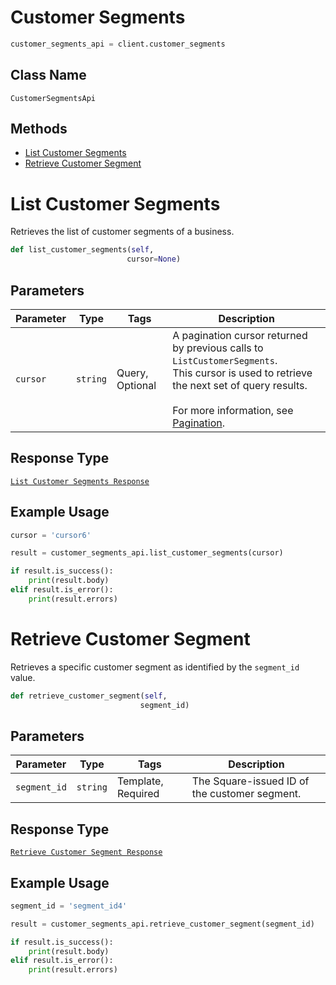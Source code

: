 # Customer Segments

```python
customer_segments_api = client.customer_segments
```

## Class Name

`CustomerSegmentsApi`

## Methods

* [List Customer Segments](/doc/api/customer-segments.md#list-customer-segments)
* [Retrieve Customer Segment](/doc/api/customer-segments.md#retrieve-customer-segment)


# List Customer Segments

Retrieves the list of customer segments of a business.

```python
def list_customer_segments(self,
                          cursor=None)
```

## Parameters

| Parameter | Type | Tags | Description |
|  --- | --- | --- | --- |
| `cursor` | `string` | Query, Optional | A pagination cursor returned by previous calls to `ListCustomerSegments`.<br>This cursor is used to retrieve the next set of query results.<br><br>For more information, see [Pagination](https://developer.squareup.com/docs/working-with-apis/pagination). |

## Response Type

[`List Customer Segments Response`](/doc/models/list-customer-segments-response.md)

## Example Usage

```python
cursor = 'cursor6'

result = customer_segments_api.list_customer_segments(cursor)

if result.is_success():
    print(result.body)
elif result.is_error():
    print(result.errors)
```


# Retrieve Customer Segment

Retrieves a specific customer segment as identified by the `segment_id` value.

```python
def retrieve_customer_segment(self,
                             segment_id)
```

## Parameters

| Parameter | Type | Tags | Description |
|  --- | --- | --- | --- |
| `segment_id` | `string` | Template, Required | The Square-issued ID of the customer segment. |

## Response Type

[`Retrieve Customer Segment Response`](/doc/models/retrieve-customer-segment-response.md)

## Example Usage

```python
segment_id = 'segment_id4'

result = customer_segments_api.retrieve_customer_segment(segment_id)

if result.is_success():
    print(result.body)
elif result.is_error():
    print(result.errors)
```

